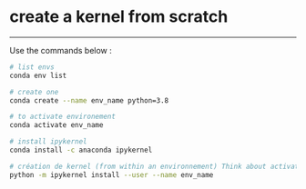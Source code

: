 # create a kernel from scratch
---
Use the commands below :

```sh
# list envs
conda env list

# create one
conda create --name env_name python=3.8

# to activate environement
conda activate env_name

# install ipykernel
conda install -c anaconda ipykernel

# création de kernel (from within an environnement) Think about activate the environnement
python -m ipykernel install --user --name env_name
```